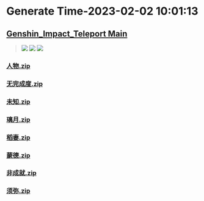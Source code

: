 # Generate Time-2023-02-02 10:01:13

## [Genshin_Impact_Teleport Main](https://github.com/Sam5440/Genshin_Impact_Teleport/edit/main/README.md)

>![](https://komarev.com/ghpvc/?username=done439)
>![](https://komarev.com/ghpvc/?username=done438)
>![](https://komarev.com/ghpvc/?username=done437)

### [人物.zip](https://raw.githubusercontent.com/Sam5440/Genshin_Impact_Teleport/download/ManualCollectPoint/Chest/Generate%20Chest/%E4%BA%BA%E7%89%A9.zip)

### [无完成度.zip](https://raw.githubusercontent.com/Sam5440/Genshin_Impact_Teleport/download/ManualCollectPoint/Chest/Generate%20Chest/%E6%97%A0%E5%AE%8C%E6%88%90%E5%BA%A6.zip)

### [未知.zip](https://raw.githubusercontent.com/Sam5440/Genshin_Impact_Teleport/download/ManualCollectPoint/Chest/Generate%20Chest/%E6%9C%AA%E7%9F%A5.zip)

### [璃月.zip](https://raw.githubusercontent.com/Sam5440/Genshin_Impact_Teleport/download/ManualCollectPoint/Chest/Generate%20Chest/%E7%92%83%E6%9C%88.zip)

### [稻妻.zip](https://raw.githubusercontent.com/Sam5440/Genshin_Impact_Teleport/download/ManualCollectPoint/Chest/Generate%20Chest/%E7%A8%BB%E5%A6%BB.zip)

### [蒙德.zip](https://raw.githubusercontent.com/Sam5440/Genshin_Impact_Teleport/download/ManualCollectPoint/Chest/Generate%20Chest/%E8%92%99%E5%BE%B7.zip)

### [非成就.zip](https://raw.githubusercontent.com/Sam5440/Genshin_Impact_Teleport/download/ManualCollectPoint/Chest/Generate%20Chest/%E9%9D%9E%E6%88%90%E5%B0%B1.zip)

### [须弥.zip](https://raw.githubusercontent.com/Sam5440/Genshin_Impact_Teleport/download/ManualCollectPoint/Chest/Generate%20Chest/%E9%A1%BB%E5%BC%A5.zip)

